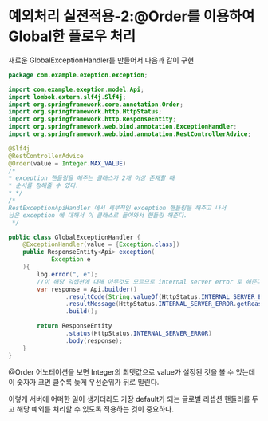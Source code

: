 # 예외처리 실전적용-2:@Order를 이용하여 Global한 플로우 처리

새로운 GlobalExceptionHandler를 만들어서 다음과 같이 구현

```java
package com.example.exeption.exception;

import com.example.exeption.model.Api;
import lombok.extern.slf4j.Slf4j;
import org.springframework.core.annotation.Order;
import org.springframework.http.HttpStatus;
import org.springframework.http.ResponseEntity;
import org.springframework.web.bind.annotation.ExceptionHandler;
import org.springframework.web.bind.annotation.RestControllerAdvice;

@Slf4j
@RestControllerAdvice
@Order(value = Integer.MAX_VALUE)
/*
* exception 핸들링을 해주는 클래스가 2개 이상 존재할 때
* 순서를 정해줄 수 있다.
* */
/*
RestExceptionApiHandler 에서 세부적인 exception 핸들링을 해주고 나서
남은 exception 에 대해서 이 클래스로 들어와서 핸들링 해준다.
 */

public class GlobalExceptionHandler {
    @ExceptionHandler(value = {Exception.class})
    public ResponseEntity<Api> exception(
            Exception e
    ){
        log.error(", e");
        //이 해당 익셉션에 대해 아무것도 모르므로 internal server error 로 해준다 (500대)
        var response = Api.builder()
                .resultCode(String.valueOf(HttpStatus.INTERNAL_SERVER_ERROR.value())) //500
                .resultMessage(HttpStatus.INTERNAL_SERVER_ERROR.getReasonPhrase()) //Internal Server Error
                .build();

        return ResponseEntity
                .status(HttpStatus.INTERNAL_SERVER_ERROR)
                .body(response);
    }
}

```

@Order 어노테이션을 보면 Integer의 최댓값으로 value가 설정된 것을 볼 수 있는데 이 숫자가 크면 클수록 늦게 우선순위가 뒤로 밀린다.

이렇게 서버에 어떠한 일이 생기더라도 가장 default가 되는 글로벌 리셉션 핸들러를 두고 해당 예외를 처리할 수 있도록 적용하는 것이 중요하다.